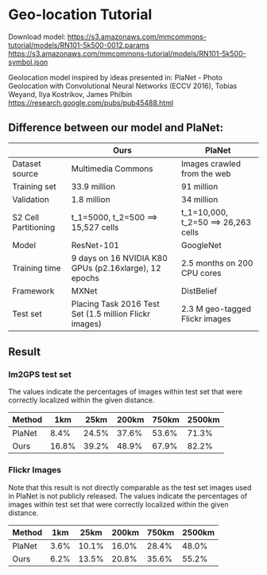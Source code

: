 # Geo-location Tutorial

Download model:
https://s3.amazonaws.com/mmcommons-tutorial/models/RN101-5k500-0012.params
https://s3.amazonaws.com/mmcommons-tutorial/models/RN101-5k500-symbol.json

Geolocation model inspired by ideas presented in:
PlaNet - Photo Geolocation with Convolutional Neural Networks (ECCV 2016),
Tobias Weyand, Ilya Kostrikov, James Philbin 
https://research.google.com/pubs/pub45488.html

## Difference between our model and PlaNet:

|               | Ours  | PlaNet |
|---------------|-------|--------|
|Dataset source        |Multimedia Commons|Images crawled from the web|
|Training set|33.9 million|91 million|
|Validation|1.8 million|34 million|
|S2 Cell Partitioning|t_1=5000, t_2=500 ==> 15,527 cells|t_1=10,000, t_2=50 ==> 26,263 cells|
|Model|ResNet-101|GoogleNet|Inception|
|Training time| 9 days on 16 NVIDIA K80 GPUs (p2.16xlarge), 12 epochs|2.5 months on 200 CPU cores|
|Framework|MXNet | DistBelief|
|Test set|Placing Task 2016 Test Set (1.5 million Flickr images)|2.3 M geo-tagged Flickr images|

## Result
### Im2GPS test set 
The values indicate the percentages of images within test set that were correctly localized within the given distance. 

|Method|1km|25km|200km|750km|2500km|
|------|---|----|-----|-----|------|
|PlaNet|8.4%|24.5%|37.6%|53.6%|71.3%|
|Ours|16.8%|39.2%|48.9%|67.9%|82.2%|

### Flickr Images 
Note that this result is not directly comparable as the test set images used in PlaNet is not publicly released. 
The values indicate the percentages of images within test set that were correctly localized within the given distance. 

|Method|1km|25km|200km|750km|2500km|
|------|---|----|-----|-----|------|
|PlaNet|3.6%|10.1%|16.0%|28.4%|48.0%|
|Ours|6.2%|13.5%|20.8%|35.6%|55.2%|


